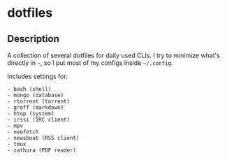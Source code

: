 # dotfiles

## Description

A collection of several dotfiles for daily used CLIs. I try to minimize what's directly
in `~`, so I put most of my configs inside `~/.config`.

Includes settings for:

    - bash (shell)
    - mongo (database)
    - rtorrent (torrent)
    - groff (markdown)
    - htop (system)
    - irssi (IRC client)
    - mpv
    - neofetch
    - newsboat (RSS client)
    - tmux
    - zathura (PDF reader)
